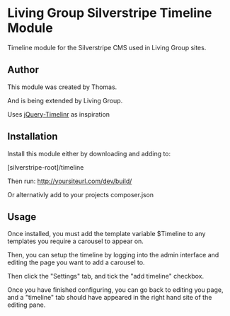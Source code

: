 Living Group Silverstripe Timeline Module
=========================================

Timeline module for the Silverstripe CMS used in Living Group sites.

## Author
This module was created by Thomas.

And is being extended by Living Group.

Uses [jQuery-Timelinr](https://github.com/juanbrujo/jQuery-Timelinr) as inspiration

## Installation
Install this module either by downloading and adding to:

[silverstripe-root]/timeline

Then run: http://yoursiteurl.com/dev/build/

Or alternativly add to your projects composer.json

## Usage
Once installed, you must add the template variable $Timeline to any
templates you require a carousel to appear on.

Then, you can setup the timeline by logging into the admin interface and editing
the page you want to add a carousel to.

Then click the "Settings" tab, and tick the "add timeline" checkbox.

Once you have finished configuring, you can go back to editing you page, and a
"timeline" tab should have appeared in the right hand site of the editing pane.
